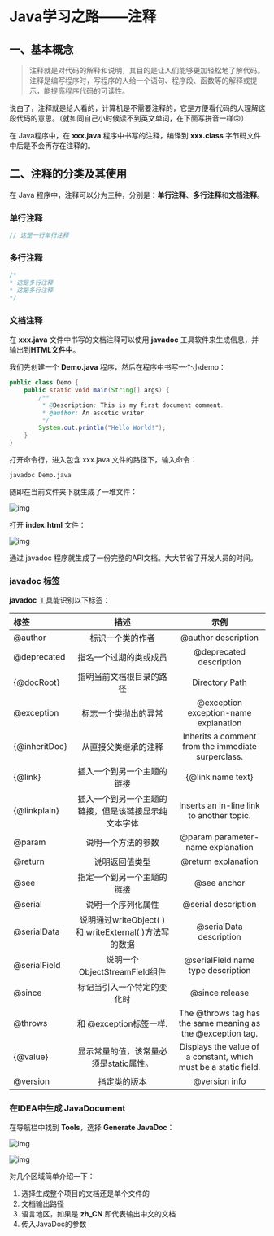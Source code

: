 # Java学习之路——注释

## 一、基本概念

> 注释就是对代码的解释和说明，其目的是让人们能够更加轻松地了解代码。注释是编写程序时，写程序的人给一个语句、程序段、函数等的解释或提示，能提高程序代码的可读性。

说白了，注释就是给人看的，计算机是不需要注释的，它是方便看代码的人理解这段代码的意思。（就如同自己小时候读不到英文单词，在下面写拼音一样🙃）

在 Java程序中，在 **xxx.java** 程序中书写的注释，编译到 **xxx.class** 字节码文件中后是不会再存在注释的。

## 二、注释的分类及其使用

在 Java 程序中，注释可以分为三种，分别是：**单行注释**、**多行注释**和**文档注释**。

### 单行注释

```java
// 这是一行单行注释
```

### 多行注释

```java
/*
* 这是多行注释
* 这是多行注释
*/
```

### 文档注释

在 **xxx.java** 文件中书写的文档注释可以使用 **javadoc** 工具软件来生成信息，并输出到**HTML文件中**。

我们先创建一个 **Demo.java** 程序，然后在程序中书写一个小demo：

```java
public class Demo {
    public static void main(String[] args) {
        /**
         * @Description: This is my first document comment.
         * @author: An ascetic writer
         */
        System.out.println("Hello World!");
    }
}
```

打开命令行，进入包含 xxx.java 文件的路径下，输入命令：

```bash
javadoc Demo.java
```

随即在当前文件夹下就生成了一堆文件：

![img](http://blog-img-figure.oss-cn-chengdu.aliyuncs.com/img/20201121161751214.png)

打开 **index.html** 文件：

![img](http://blog-img-figure.oss-cn-chengdu.aliyuncs.com/img/20201121162056720.png)

通过 javadoc 程序就生成了一份完整的API文档。大大节省了开发人员的时间。

### javadoc 标签

**javadoc** 工具能识别以下标签：

| **标签**      |                        **描述**                        |                           **示例**                           |
| :------------ | :----------------------------------------------------: | :----------------------------------------------------------: |
| @author       |                    标识一个类的作者                    |                     @author description                      |
| @deprecated   |                 指名一个过期的类或成员                 |                   @deprecated description                    |
| {@docRoot}    |                指明当前文档根目录的路径                |                        Directory Path                        |
| @exception    |                  标志一个类抛出的异常                  |            @exception exception-name explanation             |
| {@inheritDoc} |                  从直接父类继承的注释                  |      Inherits a comment from the immediate surperclass.      |
| {@link}       |               插入一个到另一个主题的链接               |                      {@link name text}                       |
| {@linkplain}  |  插入一个到另一个主题的链接，但是该链接显示纯文本字体  |          Inserts an in-line link to another topic.           |
| @param        |                   说明一个方法的参数                   |              @param parameter-name explanation               |
| @return       |                     说明返回值类型                     |                     @return explanation                      |
| @see          |               指定一个到另一个主题的链接               |                         @see anchor                          |
| @serial       |                   说明一个序列化属性                   |                     @serial description                      |
| @serialData   | 说明通过writeObject( ) 和 writeExternal( )方法写的数据 |                   @serialData description                    |
| @serialField  |             说明一个ObjectStreamField组件              |              @serialField name type description              |
| @since        |               标记当引入一个特定的变化时               |                        @since release                        |
| @throws       |                 和 @exception标签一样.                 | The @throws tag has the same meaning as the @exception tag.  |
| {@value}      |         显示常量的值，该常量必须是static属性。         | Displays the value of a constant, which must be a static field. |
| @version      |                      指定类的版本                      |                        @version info                         |

### 在IDEA中生成 JavaDocument

在导航栏中找到 **Tools**，选择 **Generate JavaDoc**：

![img](http://blog-img-figure.oss-cn-chengdu.aliyuncs.com/img/2020112116275244.png)

![img](http://blog-img-figure.oss-cn-chengdu.aliyuncs.com/img/20201121163555283.png)

对几个区域简单介绍一下：

1. 选择生成整个项目的文档还是单个文件的
2. 文档输出路径
3. 语言地区，如果是 **zh_CN** 即代表输出中文的文档
4. 传入JavaDoc的参数